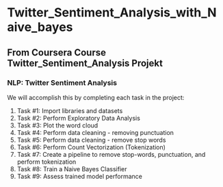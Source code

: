 ﻿# Twitter_Sentiment_Analysis_with_Naive_bayes
## From Coursera Course Twitter_Sentiment_Analysis Projekt

### NLP: Twitter Sentiment Analysis

We will accomplish this by completing each task in the project:


1. Task #1: Import libraries and datasets
2. Task #2: Perform Exploratory Data Analysis
3. Task #3: Plot the word cloud
4. Task #4: Perform data cleaning - removing punctuation
5. Task #5: Perform data cleaning - remove stop words
6. Task #6: Perform Count Vectorization (Tokenization)
7. Task #7: Create a pipeline to remove stop-words, punctuation, and perform tokenization
8. Task #8: Train a Naive Bayes Classifier
9. Task #9: Assess trained model performance

